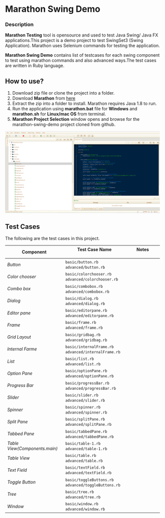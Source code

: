 # Marathon Swing Demo



### Description
**Marathon Testing** tool is opensource and used to test Java Swing/ Java FX applications.This project is a demo project to test SwingSet3 (Swing Application). Marathon uses Selenium commands for testing the application.

**Marathon Swing Demo** contains list of testcases for each swing component to test using marathon commands and also advanced ways.The test cases are written in Ruby language.

## How to use?
1. Download zip file or clone the project into a folder.
2. Download **Marathon** from [here](https://sourceforge.net/projects/marathonman)
3. Extract the zip into a folder to install. Marathon requires Java 1.8 to run.
4. Run the application using **marathon.bat** file for **Windows** and **marathon.sh** for **Linux/mac OS** from terminal.
5. **Marathon Project Selection** window opens and browse for the marathon-swing-demo project cloned from github.

![Marathon Application Screen Shot](swing.png)

## Test Cases
The following are the test cases in this project.

Component | Test Case Name <img width=100/> | Notes <img width=200/>
--- | --- | ---
*Button* | `basic/button.rb`<br />`advanced/button.rb` | 
*Color chooser* | `basic/colorchooser.rb`<br />`advanced/colorchooser.rb` |
*Combo box* | `basic/combobox.rb`<br />`advanced/combobox.rb` |
*Dialog* | `basic/dialog.rb`<br />`advanced/dialog.rb` |
*Editor pane* | `basic/editorpane.rb`<br />`advanced/editorpane.rb` |
*Frame* | `basic/frame.rb`<br />`advanced/frame.rb` |
*Grid Layout* | `basic/gridbag.rb`<br />`advanced/gridbag.rb` |
*Internal Farme* | `basic/internalFrame.rb`<br />`advanced/internalFrame.rb` |
*List* | `basic/list.rb`<br />`advanced/list.rb` |
*Option Pane* | `basic/optionPane.rb`<br />`advanced/optionPane.rb` |
*Progress Bar* | `basic/progressBar.rb`<br />`advanced/progressBar.rb` |
*Slider* | `basic/slider.rb`<br />`advanced/slider.rb` |
*Spinner* | `basic/spinner.rb`<br />`advanced/spinner.rb` |
*Split Pane* | `basic/splitPane.rb`<br />`advanced/splitPane.rb` |
*Tabbed Pane* | `basic/tabbedPane.rb`<br />`advanced/tabbedPane.rb` |
*Table View(Components.main)* | `basic/table-1.rb`<br />`advanced/table-1.rb` |
*Table View* | `basic/table.rb`<br />`advanced/table.rb` |
*Text Field* | `basic/textField.rb`<br />`advanced/textField.rb` |
*Toggle Button* | `basic/toggleButtons.rb`<br />`advanced/toggleButtons.rb` |
*Tree* | `basic/tree.rb`<br />`advanced/tree.rb` |
*Window* | `basic/window.rb`<br />`advanced/window.rb` |